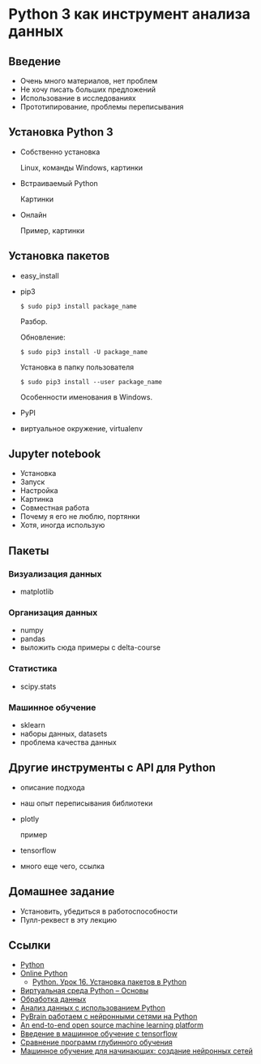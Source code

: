 # Python 3 как инструмент анализа данных

## Введение

* Очень много материалов, нет проблем
* Не хочу писать больших предложений
* Использование в исследованиях
* Прототипирование, проблемы переписывания

## Установка Python 3

* Собственно установка

  Linux, команды
  Windows, картинки

* Встраиваемый Python

  Картинки

* Онлайн

  Пример, картинки

## Установка пакетов

* easy_install
* pip3

  ```
  $ sudo pip3 install package_name
  ```

  Разбор.

  Обновление:

  ```
  $ sudo pip3 install -U package_name
  ```

  Установка в папку пользователя

  ```
  $ sudo pip3 install --user package_name
  ```

  Особенности именования в Windows.

* PyPI
* виртуальное окружение, virtualenv

## Jupyter notebook

* Установка
* Запуск
* Настройка
* Картинка
* Совместная работа
* Почему я его не люблю, портянки
* Хотя, иногда использую

## Пакеты

### Визуализация данных

* matplotlib

### Организация данных

* numpy
* pandas
* выложить сюда примеры с delta-course

### Статистика

* scipy.stats

### Машинное обучение

* sklearn
* наборы данных, datasets
* проблема качества данных

## Другие инструменты с API для Python

* описание подхода
* наш опыт переписывания библиотеки
* plotly

  пример

* tensorflow
* много еще чего, ссылка

## Домашнее задание

* Установить, убедиться в работоспособности
* Пулл-реквест в эту лекцию

## Ссылки

* [Python](https://www.python.org/)
* [Online Python](https://repl.it/languages/python3)
  * [Python. Урок 16. Установка пакетов в
  Python](https://devpractice.ru/python-lesson-16-install-packages/)
* [Виртуальная среда Python –
  Основы](https://python-scripts.com/virtualenv)
* [Обработка данных](https://pythonworld.ru/obrabotka-dannyx)
* [Анализ данных с использованием
  Python](https://habr.com/ru/post/353050/)
* [PyBrain работаем с нейронными сетями на
  Python](https://habr.com/ru/post/148407/)
* [An end-to-end open source machine learning
  platform](https://www.tensorflow.org/)
* [Введение в машинное обучение с
  tensorflow](https://habr.com/ru/post/326650/)
* [Сравнение программ глубинного
  обучения](https://ru.wikipedia.org/wiki/%D0%A1%D1%80%D0%B0%D0%B2%D0%BD%D0%B5%D0%BD%D0%B8%D0%B5_%D0%BF%D1%80%D0%BE%D0%B3%D1%80%D0%B0%D0%BC%D0%BC_%D0%B3%D0%BB%D1%83%D0%B1%D0%B8%D0%BD%D0%BD%D0%BE%D0%B3%D0%BE_%D0%BE%D0%B1%D1%83%D1%87%D0%B5%D0%BD%D0%B8%D1%8F)
* [Машинное обучение для начинающих: создание нейронных
  сетей](https://python-scripts.com/intro-to-neural-networks)
